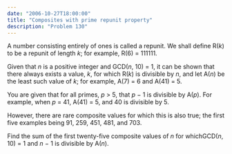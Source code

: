 ```yaml
---
date: "2006-10-27T18:00:00"
title: "Composites with prime repunit property"
description: "Problem 130"
---
```


<p>A number consisting entirely of ones is called a repunit. We shall define R(<i>k</i>) to be a repunit of length <i>k</i>; for example, R(6) = 111111.</p>
<p>Given that <i>n</i> is a positive integer and GCD(<i>n</i>, 10) = 1, it can be shown that there always exists a value, <i>k</i>, for which R(<i>k</i>) is divisible by <i>n</i>, and let A(<i>n</i>) be the least such value of <i>k</i>; for example, A(7) = 6 and A(41) = 5.</p>
<p>You are given that for all primes, <i>p</i> &gt; 5, that <i>p</i> − 1 is divisible by A(<i>p</i>). For example, when <i>p</i> = 41, A(41) = 5, and 40 is divisible by 5.</p>
<p>However, there are rare composite values for which this is also true; the first five examples being 91, 259, 451, 481, and 703.</p>
<p>Find the sum of the first twenty-five composite values of <i>n</i> for whichGCD(<i>n</i>, 10) = 1 and <i>n</i> − 1 is divisible by A(<i>n</i>).</p>

